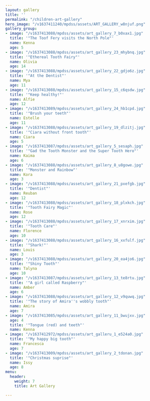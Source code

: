 ```yaml
---
layout: gallery
title: ''
permalink: "/children-art-gallery"
hero_image: "/v1637411240/mpdss/assets/ART_GALLERY_w8njuf.png"
gallery_group:
- image: "/v1637413088/mpdss/assets/art_gallery_7_b0xax1.jpg"
  title: '"The Toof Fery visits the North Pole"'
  name: Kenna
  age: 5
- image: "/v1637413088/mpdss/assets/art_gallery_23_mhybnq.jpg"
  title: '"Ethereal Tooth Fairy"'
  name: Olivia
  age: 14
- image: "/v1637413088/mpdss/assets/art_gallery_22_gdjo6z.jpg"
  title: '"At the Dentist"'
  name: Mya
  age: 11
- image: "/v1637413088/mpdss/assets/art_gallery_15_c6qsdw.jpg"
  title: '"Keep healthy!"'
  name: Alfie
  age: 12
- image: "/v1637413089/mpdss/assets/art_gallery_24_hb1cpd.jpg"
  title: '"Brush your teeth"'
  name: Estelle
  age: 11
- image: "/v1637413088/mpdss/assets/art_gallery_19_dlzitj.jpg"
  title: '"Ciara without front tooth"'
  name: Ciara
  age: 5
- image: "/v1637413087/mpdss/assets/art_gallery_5_sesaph.jpg"
  title: '"Gad the Tooth Monster and the Super Tooth Hero"'
  name: Kaima
  age: 6
- image: "/v1637413088/mpdss/assets/art_gallery_8_u8gowe.jpg"
  title: '"Monster and Rainbow"'
  name: Kora
  age: 3
- image: "/v1637413088/mpdss/assets/art_gallery_21_pxefgb.jpg"
  title: '"Dentist"'
  name: Reuban
  age: 12
- image: "/v1637413088/mpdss/assets/art_gallery_18_plxkch.jpg"
  title: '"Tooth Fairy Magic"'
  name: Rose
  age: 12
- image: "/v1637413088/mpdss/assets/art_gallery_17_xnrxim.jpg"
  title: '"Tooth Care"'
  name: Florence
  age: 10
- image: "/v1637413088/mpdss/assets/art_gallery_16_xxfulf.jpg"
  title: '"Shark!"'
  name: Louis
  age: 3
- image: "/v1637413088/mpdss/assets/art_gallery_20_ea4jo6.jpg"
  title: '"Shiny Tooth"'
  name: Talyna
  age: 10
- image: "/v1637413087/mpdss/assets/art_gallery_13_te8rtu.jpg"
  title: '"A girl called Raspberry"'
  name: Amber
  age: 6
- image: "/v1637413088/mpdss/assets/art_gallery_12_v9quwq.jpg"
  title: '"The story of Amira''s wobbly tooth"'
  name: Amira
  age: 7
- image: "/v1637413085/mpdss/assets/art_gallery_11_bwujxv.jpg"
  age: 4
  title: '"Tongue (red) and teeth"'
  name: Kenna
- image: "/v1637412972/mpdss/assets/art_galleru_1_e524a0.jpg"
  title: '"My happy big tooth"'
  name: Francesca
  age: 7
- image: "/v1637413009/mpdss/assets/art_gallery_2_tdonan.jpg"
  title: '"Christmas suprise"'
  name: Issy
  age: 8
menu:
  header:
    weight: 7
    title: Art Gallery

---
```

